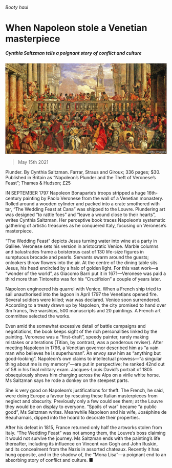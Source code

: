 ###### Booty haul

# When Napoleon stole a Venetian masterpiece 

##### Cynthia Saltzman tells a poignant story of conflict and culture 

![image](images/20210515_BKP001_0.jpg) 

> May 15th 2021 

Plunder. By Cynthia Saltzman. Farrar, Straus and Giroux; 336 pages; $30. Published in Britain as “Napoleon’s Plunder and the Theft of Veronese’s Feast”; Thames &amp; Hudson; £25

IN SEPTEMBER 1797 Napoleon Bonaparte’s troops stripped a huge 16th-century painting by Paolo Veronese from the wall of a Venetian monastery. Rolled around a wooden cylinder and packed into a crate smothered with tar, “The Wedding Feast at Cana” was shipped to the Louvre. Plundering art was designed “to rattle foes” and “leave a wound close to their hearts”, writes Cynthia Saltzman. Her perceptive book traces Napoleon’s systematic gathering of artistic treasures as he conquered Italy, focusing on Veronese’s masterpiece.


“The Wedding Feast” depicts Jesus turning water into wine at a party in Galilee. Veronese sets his version in aristocratic Venice. Marble columns and balustrades frame a boisterous cast of 130 life-size figures in sumptuous brocade and pearls. Servants swarm around the guests; onlookers throw flowers into the air. At the centre of the dining table sits Jesus, his head encircled by a halo of golden light. For this vast work—a “wonder of the world”, as Giacomo Barri put it in 1671—Veronese was paid a third more than Tintoretto was for his “Crucifixion” a couple of years later.

Napoleon engineered his quarrel with Venice. When a French ship tried to sail unauthorised into the lagoon in April 1797 the Venetians opened fire. Several soldiers were killed; war was declared. Venice soon surrendered. According to a treaty drawn up by Napoleon, the city promised to hand over 3m francs, five warships, 500 manuscripts and 20 paintings. A French art committee selected the works.

Even amid the somewhat excessive detail of battle campaigns and negotiations, the book keeps sight of the rich personalities linked by the painting. Veronese was a “first-draft”, speedy painter, rarely making mistakes or alterations (Titian, by contrast, was a ponderous reviser). After meeting Napoleon in 1796, a Venetian governor described him as “a vain man who believes he is superhuman”. An envoy saw him as “anything but good-looking”. Napoleon’s own claims to intellectual prowess—“a singular thing about me is my memory”—are put in perspective; he ranked 42nd out of 58 in his final military exam. Jacques-Louis David’s portrait of 1805 obsequiously shows him charging across the Alps on a virile white horse. Ms Saltzman says he rode a donkey on the steepest parts.

She is very good on Napoleon’s justifications for theft. The French, he said, were doing Europe a favour by rescuing these Italian masterpieces from neglect and obscurity. Previously only a few could see them; at the Louvre they would be on display to everyone. “Spoils of war” became “a public good”, Ms Saltzman writes. Meanwhile Napoleon and his wife, Joséphine de Beauharnais, dipped into the hoard to decorate their properties.

After his defeat in 1815, France returned only half the artworks stolen from Italy. “The Wedding Feast” was not among them, the Louvre’s boss claiming it would not survive the journey. Ms Saltzman ends with the painting’s life thereafter, including its influence on Vincent van Gogh and John Ruskin, and its concealment from the Nazis in assorted chateaux. Recently it has hung opposite, and in the shadow of, the “Mona Lisa”—a poignant end to an absorbing story of conflict and culture. ■

